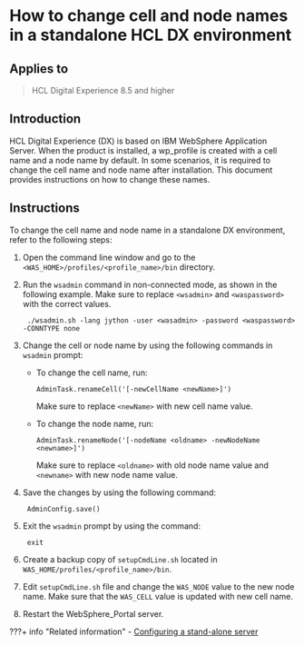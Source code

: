 # How to change cell and node names in a standalone HCL DX environment

## Applies to  

> HCL Digital Experience 8.5 and higher  

## Introduction  

HCL Digital Experience (DX) is based on IBM WebSphere Application Server. When the product is installed, a wp_profile is created with a cell name and a node name by default. In some scenarios, it is required to change the cell name and node name after installation. This document provides instructions on how to change these names.  

## Instructions  

To change the cell name and node name in a standalone DX environment, refer to the following steps:  

1. Open the command line window and go to the `<WAS_HOME>/profiles/<profile_name>/bin` directory.  

2. Run the `wsadmin` command in non-connected mode, as shown in the following example. Make sure to replace `<wsadmin>` and `<waspassword>` with the correct values.  

    ```text
     ./wsadmin.sh -lang jython -user <wasadmin> -password <waspassword> -CONNTYPE none  
    ```  

3. Change the cell or node name by using the following commands in `wsadmin` prompt:

    - To change the cell name, run: 

        ```text
        AdminTask.renameCell('[-newCellName <newName>]')  
        ```  

        Make sure to replace `<newName>` with new cell name value.

    - To change the node name, run:  

        ```text
        AdminTask.renameNode('[-nodeName <oldname> -newNodeName <newname>]')
        ``` 

        Make sure to replace `<oldname>` with old node name value and `<newname>` with new node name value.  

4. Save the changes by using the following command:  

    ```text
     AdminConfig.save()  
    ```

5. Exit the `wsadmin` prompt by using the command:  

    ```text
     exit
    ```

6. Create a backup copy of `setupCmdLine.sh` located in `WAS_HOME/profiles/<profile_name>/bin`.  

7. Edit `setupCmdLine.sh` file and change the `WAS_NODE` value to the new node name. Make sure that the `WAS_CELL` value is updated with new cell name.  

8. Restart the WebSphere_Portal server.

???+ info "Related information"
    - [Configuring a stand-alone server](../../../deployment/manage/config_standalone.md)
